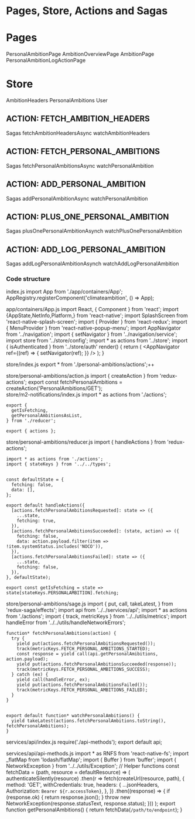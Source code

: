 # Pages, Store, Actions and Sagas

# Pages
PersonalAmbitionPage
AmbitionOverviewPage
AmbitionPage
PersonalAmbitionLogActionPage

# Store
AmbitionHeaders
PersonalAmbitions
User


## ACTION: FETCH_AMBITION_HEADERS 
Sagas
fetchAmbitionHeadersAsync
watchAmbitionHeaders

## ACTION: FETCH_PERSONAL_AMBITIONS
Sagas
fetchPersonalAmbitionsAsync
watchPersonalAmbition

## ACTION: ADD_PERSONAL_AMBITION
Sagas
addPersonalAmbitionAsync
watchPersonalAmbition

## ACTION: PLUS_ONE_PERSONAL_AMBITION
Sagas
plusOnePersonalAmbitionAsynch
watchPlusOnePersonalAmbition

## ACTION: ADD_LOG_PERSONAL_AMBITION
Sagas
addLogPersonalAmbitionAsynch
watchAddLogPersonalAmbition


### Code structure

index.js
	import App from './app/containers/App';
	AppRegistry.registerComponent('climateambition', () => App);

app/containers/App.js
	import React, { Component } from 'react';
	import {AppState,NetInfo,Platform,} from 'react-native';
	import SplashScreen from 'react-native-splash-screen';
	import { Provider } from 'react-redux';
	import { MenuProvider } from 'react-native-popup-menu';
	import AppNavigator from '../navigation';
	import { setNavigator } from '../navigation/service';
	import store from '../store/config';
	import * as actions from '../store';
	import { isAuthenticated } from '../store/auth'
	render() {
	return (
	  <Provider store={store}>
	    <MenuProvider>
	      <AppNavigator ref={(ref) => { setNavigator(ref); }} />
	    </MenuProvider>
	  </Provider>
	);
	}

store/index.js
	export * from './personal-ambitions/actions';++

store/personal-ambitions/action.js
	import { createAction } from 'redux-actions';
	export const fetchPersonalAmbitions = createAction('PersonalAmbitions/GET');	
store/m2-notifications/index.js
	import * as actions from './actions';

	export {
	  getIsFetching,
	  getPersonalAmbitionsAsList,
	} from './reducer';

	export { actions };

store/personal-ambitions/reducer.js
	import { handleActions } from 'redux-actions';

	import * as actions from './actions';
	import { stateKeys } from '../../types';


	const defaultState = {
	  fetching: false,
	  data: [],
	};

	export default handleActions({
	  [actions.fetchPersonalAmbitionsRequested]: state => ({
	    ...state,
	    fetching: true,
	  }),
	  [actions.fetchPersonalAmbitionsSucceeded]: (state, action) => ({
	    fetching: false,
	    data: action.payload.filter(item => !item.systemStatus.includes('NOCO')),
	  }),
	  [actions.fetchPersonalAmbitionsFailed]: state => ({
	    ...state,
	    fetching: false,
	  }),
	}, defaultState);

	export const getIsFetching = state => state[stateKeys.PERSONALAMBITION].fetching;
store/personal-ambitions/sage.js
		import {
	  put,
	  call,
	  takeLatest,
	} from 'redux-saga/effects';
	import api from '../../services/api';
	import * as actions from './actions';
	import { track, metricKeys } from '../../utils/metrics';
	import handleError from '../../utils/handleNetworkErrors';

	function* fetchPersonalAmbitions(action) {
	  try {
	    yield put(actions.fetchPersonalAmbitionsRequested());
	    track(metricKeys.FETCH_PERSONAL_AMBITIONS_STARTED);
	    const response = yield call(api.getPersonalAmibitions, action.payload);
	    yield put(actions.fetchPersonalAmbitionsSucceeded(response));
	    track(metricKeys.FETCH_PERSONAL_AMBITIONS_SUCCESS);
	  } catch (ex) {
	    yield call(handleError, ex);
	    yield put(actions.fetchPersonalAmbitionsFailed());
	    track(metricKeys.FETCH_PERSONAL_AMBITIONS_FAILED);
	  }
	}


	export default function* watchPersonalAmbitions() {
	  yield takeLatest(actions.fetchPersonalAmbitions.toString(), fetchPersonalAmbitions);
	}

services/api/index.js
	require('./api-methods');
	export default api;

services/api/api-methods.js
	import * as RNFS from 'react-native-fs';
	import _flatMap from 'lodash/flatMap';
	import { Buffer } from 'buffer';
	import { NetworkException } from '../../utils/Exception';
	// Helper functions
	const fetchData = (path, resource = defaultResource) => (
	  authenticateSilently(resource)
	    .then(r =>
	      fetch(createUrl(resource, path), {
	        method: 'GET',
	        withCredentials: true,
	        headers: {
	          ...jsonHeaders,
	          Authorization: `Bearer ${r.accessToken}`,
	        },
	      })
	        .then((response) => {
	          if (response.ok) {
	            return response.json();
	          }
	          throw new NetworkException(response.statusText, response.status);
	        }))
	);
	export function getPersonalAmbitions() {
	  return fetchData(`/path/to/endpoint`);
	}	


